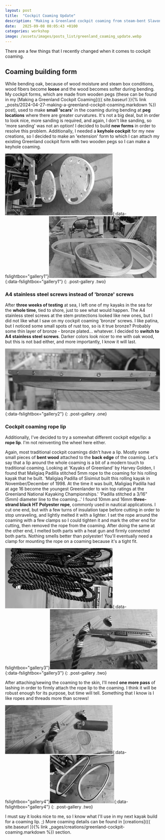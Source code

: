```yaml
---
layout: post
title:  "Cockpit Coaming Update"
description: "Making a Greenland cockpit coaming from steam-bent Slavonian oak with rope as a lip"
date:   2025-09-08 08:05:43 +0100
categories: workshop
image: /assets/images/posts_list/greenland_coaming_update.webp
---
```


There are a few things that I recently changed when it comes to cockpit coaming.

## Coaming building form

While bending oak, because of wood moisture and steam box conditions, wood fibers become <strong>loose</strong> and the wood becomes softer during bending. My cockpit forms, which are made from wooden pegs (these can be found in my [Making a Greenland Cockpit Coaming]({{ site.baseurl }}{% link _posts/2024-04-27-making-a-greenland-cockpit-coaming.markdown %}) post), used to make <strong>small 'scars'</strong> in the coaming during bending at <strong>peg locations</strong> where there are greater curvatures. It's not a big deal, but in order to look nice, more sanding is required, and again, I don't like sanding, so 'more sanding' was not an option! I decided to build <strong>new forms</strong> in order to resolve this problem.
Additionally, I needed a <strong>keyhole cockpit</strong> for my new creations, so I decided to make an 'extension' form to which I can attach my existing Greenland cockpit form with two wooden pegs so I can make a keyhole coaming.

[![greenland_coaming_form](/assets/images/posts/greenland-coaming-update/greenland_coaming_form_s.webp)](/assets/images/posts/greenland-coaming-update/greenland_coaming_form.webp){:data-fslightbox="gallery1"}[![coamings](/assets/images/posts/greenland-coaming-update/coamings_s.webp)](/assets/images/posts/greenland-coaming-update/coamings.webp){:data-fslightbox="gallery1"}
{: .post-gallery .two}

### A4 stainless steel screws instead of 'bronze' screws

After <strong>three weeks of testing</strong> at sea, I left one of my kayaks in the sea for the <strong>whole time</strong>, tied to shore, just to see what would happen. The A4 stainless steel screws at the stem protections looked like new ones, but I did not like what I saw on my cockpit coaming 'bronze' screws. I like patina, but I noticed some small spots of rust too, so is it true bronze? Probably some thin layer of bronze - bronze plated... whatever. I decided to <strong>switch to A4 stainless steel screws</strong>. Darker colors look nicer to me with oak wood, but this is not bad either, and more importantly, I know it will last.

[![greenland_coaming_inox_a4_screws](/assets/images/posts/greenland-coaming-update/coaming_inox_a4_screws_s.webp)](/assets/images/posts/greenland-coaming-update/coaming_inox_a4_screws.webp){:data-fslightbox="gallery2"}
{: .post-gallery .one}

### Cockpit coaming rope lip

Additionally, I've decided to try a somewhat different cockpit edge/lip: a <strong>rope lip</strong>. I'm not reinventing the wheel here either.

Again, most traditional cockpit coamings didn't have a lip. Mostly some small pieces of <strong>bent wood</strong> attached to the <strong>back edge</strong> of the coaming. Let's say that a lip around the whole coaming is a bit of a modern touch to traditional coaming.
Looking at 'Kayaks of Greenland' by Harvey Golden, I found that Maligiaq Padilla stitched 5mm rope to the coaming for his rolling kayak that he built.
'Maligiaq Padilla of Sisimiut built this rolling kayak in November/December of 1998. At the time it was built, Maligiaq Padilla had at age 16 become the youngest Greenlander to win top ratings at the Greenland National Kayaking Championships.'
'Padilla stitched a 3/16" (5mm) diameter line to the coaming…'
I found 10mm and 16mm <strong>three-strand black HT Polyester rope</strong>, commonly used in nautical applications. I cut one end, but with a few turns of insulation tape before cutting in order to stop unraveling, and lightly melted it with a lighter. I set the rope around the coaming with a few clamps so I could tighten it and mark the other end for cutting, then removed the rope from the coaming. After doing the same at the other end, I melted both parts with a heat gun and firmly connected both parts. Nothing smells better than polyester! You'll eventually need a clamp for mounting the rope on a coaming because it's a tight fit.

[![three_strand_rop](/assets/images/posts/greenland-coaming-update/rope_s.webp)](/assets/images/posts/greenland-coaming-update/rope.webp){:data-fslightbox="gallery3"}[![cutting_rope_ends](/assets/images/posts/greenland-coaming-update/rope_ends_s.webp)](/assets/images/posts/greenland-coaming-update/rope_ends.webp){:data-fslightbox="gallery3"}
{: .post-gallery .two}

After attaching/sewing the coaming to the skin, I'll need <strong>one more pass</strong> of lashing in order to firmly attach the rope lip to the coaming. I think it will be robust enough for its purpose, but time will tell. Something that I know is I like ropes and threads more than screws!

[![rope_end_melt](/assets/images/posts/greenland-coaming-update/rope_end_melt_s.webp)](/assets/images/posts/greenland-coaming-update/rope_end_melt.webp){:data-fslightbox="gallery4"}[![rope_lip](/assets/images/posts/greenland-coaming-update/coaming_rope_lip_s.webp)](/assets/images/posts/greenland-coaming-update/coaming_rope_lip.webp){:data-fslightbox="gallery4"}
{: .post-gallery .two}

I must say it looks nice to me, so I know what I'll use in my next kayak build for a coaming lip. ;)
More coaming details can be found in [creations]({{ site.baseurl }}{% link _pages/creations/greenland-cockpit-coaming.markdown %}) section.
